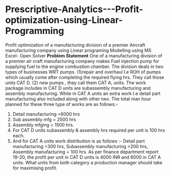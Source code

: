 # Prescriptive-Analytics---Profit-optimization-using-Linear-Programming
Profit optimization of a manufacturing division of a premier Aircraft manufacturing company using Linear programing Modelling using MS Excel- Open Solver
**Problem Statement**
One of a manufacturing division of a premier air craft manufacturing company makes 
Fuel injection pump for supplying fuel to the engine combustion chamber.
The division deals in two types of businesses WRT pumps.
(1)repair and overhaul I.e ROH of pumps which usually come after completing the required flying hrs.
They call those units CAT D.
(2) new pumps , they call them CAT A, units.
The work package includes in CAT D units are subassembly manufacturing and assembly manufacturing.
While in CAT A units an extra work I.e detail part manufacturing also included along with other two.
The total man hour planned for these three type of works are as follows:-
1. Detail manufacturing =6000 hrs
2. Sub assembly mfg = 2500 hrs
3. Assembly mfging = 1500 hrs.
4. For CAT D units subassembly & assembly hrs required per unit is 100 hrs each.
5. And for CAT A units work distribution is as follows :-
Detail part manufacturing =300 hrs,
Subassembly manufacturing =200 hrs,
Assembly manufacturing = 100 hrs.
As per finance department report 19-20,
the profit per unit in CAT D units is 4000 INR and 6000 in CAT A units.
What units from both category a production manager should take for maximising profit.


